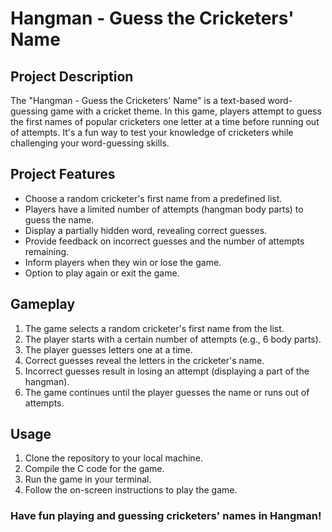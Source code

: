 # Hangman - Guess the Cricketers' Name

## Project Description

The "Hangman - Guess the Cricketers' Name" is a text-based word-guessing game with a cricket theme. In this game, players attempt to guess the first names of popular cricketers one letter at a time before running out of attempts. It's a fun way to test your knowledge of cricketers while challenging your word-guessing skills.

## Project Features

- Choose a random cricketer's first name from a predefined list.
- Players have a limited number of attempts (hangman body parts) to guess the name.
- Display a partially hidden word, revealing correct guesses.
- Provide feedback on incorrect guesses and the number of attempts remaining.
- Inform players when they win or lose the game.
- Option to play again or exit the game.

## Gameplay

1. The game selects a random cricketer's first name from the list.
2. The player starts with a certain number of attempts (e.g., 6 body parts).
3. The player guesses letters one at a time.
4. Correct guesses reveal the letters in the cricketer's name.
5. Incorrect guesses result in losing an attempt (displaying a part of the hangman).
6. The game continues until the player guesses the name or runs out of attempts.

## Usage

1. Clone the repository to your local machine.
2. Compile the C code for the game.
3. Run the game in your terminal.
4. Follow the on-screen instructions to play the game.


### Have fun playing and guessing cricketers' names in Hangman!
